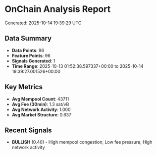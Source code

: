 # OnChain Analysis Report
Generated: 2025-10-14 19:39:29 UTC

## Data Summary
- **Data Points**: 96
- **Feature Points**: 96
- **Signals Generated**: 1
- **Time Range**: 2025-10-13 01:52:38.597337+00:00 to 2025-10-14 19:39:27.001526+00:00

## Key Metrics
- **Avg Mempool Count**: 43711
- **Avg Fee (30min)**: 1.3 sat/vB
- **Avg Network Activity**: 1.000
- **Avg Market Structure**: 0.637

## Recent Signals
- **BULLISH** (0.40) - High mempool congestion; Low fee pressure; High network activity
